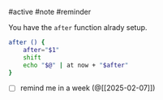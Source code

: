 #active #note #reminder

You have the `after` function alrady setup.

```bash
after () {
	after="$1" 
	shift
	echo "$@" | at now + "$after"
}
```

- [ ] remind me in a week (@[[2025-02-07]])